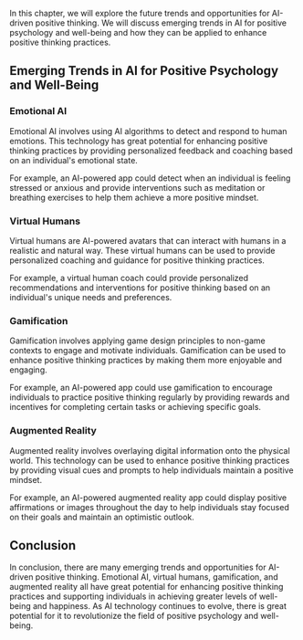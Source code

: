 
In this chapter, we will explore the future trends and opportunities for AI-driven positive thinking. We will discuss emerging trends in AI for positive psychology and well-being and how they can be applied to enhance positive thinking practices.

Emerging Trends in AI for Positive Psychology and Well-Being
------------------------------------------------------------

### Emotional AI

Emotional AI involves using AI algorithms to detect and respond to human emotions. This technology has great potential for enhancing positive thinking practices by providing personalized feedback and coaching based on an individual's emotional state.

For example, an AI-powered app could detect when an individual is feeling stressed or anxious and provide interventions such as meditation or breathing exercises to help them achieve a more positive mindset.

### Virtual Humans

Virtual humans are AI-powered avatars that can interact with humans in a realistic and natural way. These virtual humans can be used to provide personalized coaching and guidance for positive thinking practices.

For example, a virtual human coach could provide personalized recommendations and interventions for positive thinking based on an individual's unique needs and preferences.

### Gamification

Gamification involves applying game design principles to non-game contexts to engage and motivate individuals. Gamification can be used to enhance positive thinking practices by making them more enjoyable and engaging.

For example, an AI-powered app could use gamification to encourage individuals to practice positive thinking regularly by providing rewards and incentives for completing certain tasks or achieving specific goals.

### Augmented Reality

Augmented reality involves overlaying digital information onto the physical world. This technology can be used to enhance positive thinking practices by providing visual cues and prompts to help individuals maintain a positive mindset.

For example, an AI-powered augmented reality app could display positive affirmations or images throughout the day to help individuals stay focused on their goals and maintain an optimistic outlook.

Conclusion
----------

In conclusion, there are many emerging trends and opportunities for AI-driven positive thinking. Emotional AI, virtual humans, gamification, and augmented reality all have great potential for enhancing positive thinking practices and supporting individuals in achieving greater levels of well-being and happiness. As AI technology continues to evolve, there is great potential for it to revolutionize the field of positive psychology and well-being.
